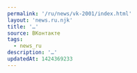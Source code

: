 ```yaml
---
permalink: '/ru/news/vk-2001/index.html'
layout: 'news.ru.njk'
title: '…'
source: ВКонтакте
tags:
  - news_ru
description: '…'
updatedAt: 1424369233
---
```

